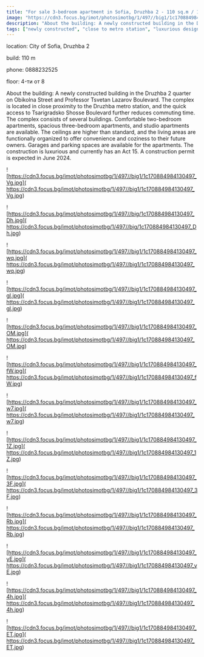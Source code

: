 ```yaml
---
title: "For sale 3-bedroom apartment in Sofia, Druzhba 2 - 110 sq.m / 157000 EUR :: imot.bg Ad"
image: "https://cdn3.focus.bg/imot/photosimotbg/1/497//big1/1c170884984130497_FE.jpg"
description: "About the building: A newly constructed building in the Druzhba 2 quarter on Obikolna Street and Professor Tsvetan Lazarov Boulevard. The complex is located in close proximity to the Druzhba metro station, and the quick access to Tsarigradsko Shosse Boulevard further reduces commuting time. The complex consists of several buildings. Comfortable two-bedroom apartments, spacious three-bedroom apartments, and studio apartments are available. The ceilings are higher than standard, and the living areas are functionally organized to offer convenience and coziness to their future owners. Garages and parking spaces are available for the apartments. The construction is luxurious and currently has an Act 15. A construction permit is expected in June 2024."
tags: ["newly constructed", "close to metro station", "luxurious design", "high ceilings", "garages available"]
---
```


location: City of Sofia, Druzhba 2

build: 110 m

phone: 0888232525

floor: 4-ти от 8

About the building: A newly constructed building in the Druzhba 2 quarter on Obikolna Street and Professor Tsvetan Lazarov Boulevard. The complex is located in close proximity to the Druzhba metro station, and the quick access to Tsarigradsko Shosse Boulevard further reduces commuting time. The complex consists of several buildings. Comfortable two-bedroom apartments, spacious three-bedroom apartments, and studio apartments are available. The ceilings are higher than standard, and the living areas are functionally organized to offer convenience and coziness to their future owners. Garages and parking spaces are available for the apartments. The construction is luxurious and currently has an Act 15. A construction permit is expected in June 2024.


![https://cdn3.focus.bg/imot/photosimotbg/1/497//big1/1c170884984130497_Vg.jpg]( https://cdn3.focus.bg/imot/photosimotbg/1/497//big1/1c170884984130497_Vg.jpg)


![https://cdn3.focus.bg/imot/photosimotbg/1/497//big/1c170884984130497_Dh.jpg]( https://cdn3.focus.bg/imot/photosimotbg/1/497//big/1c170884984130497_Dh.jpg)


![https://cdn3.focus.bg/imot/photosimotbg/1/497//big1/1c170884984130497_wq.jpg]( https://cdn3.focus.bg/imot/photosimotbg/1/497//big1/1c170884984130497_wq.jpg)


![https://cdn3.focus.bg/imot/photosimotbg/1/497//big1/1c170884984130497_gl.jpg]( https://cdn3.focus.bg/imot/photosimotbg/1/497//big1/1c170884984130497_gl.jpg)


![https://cdn3.focus.bg/imot/photosimotbg/1/497//big1/1c170884984130497_OM.jpg]( https://cdn3.focus.bg/imot/photosimotbg/1/497//big1/1c170884984130497_OM.jpg)


![https://cdn3.focus.bg/imot/photosimotbg/1/497//big1/1c170884984130497_fW.jpg]( https://cdn3.focus.bg/imot/photosimotbg/1/497//big1/1c170884984130497_fW.jpg)


![https://cdn3.focus.bg/imot/photosimotbg/1/497//big1/1c170884984130497_w7.jpg]( https://cdn3.focus.bg/imot/photosimotbg/1/497//big1/1c170884984130497_w7.jpg)


![https://cdn3.focus.bg/imot/photosimotbg/1/497//big1/1c170884984130497_1Z.jpg]( https://cdn3.focus.bg/imot/photosimotbg/1/497//big1/1c170884984130497_1Z.jpg)


![https://cdn3.focus.bg/imot/photosimotbg/1/497//big1/1c170884984130497_3F.jpg]( https://cdn3.focus.bg/imot/photosimotbg/1/497//big1/1c170884984130497_3F.jpg)


![https://cdn3.focus.bg/imot/photosimotbg/1/497//big1/1c170884984130497_Rb.jpg]( https://cdn3.focus.bg/imot/photosimotbg/1/497//big1/1c170884984130497_Rb.jpg)


![https://cdn3.focus.bg/imot/photosimotbg/1/497//big1/1c170884984130497_yE.jpg]( https://cdn3.focus.bg/imot/photosimotbg/1/497//big1/1c170884984130497_yE.jpg)


![https://cdn3.focus.bg/imot/photosimotbg/1/497//big1/1c170884984130497_4h.jpg]( https://cdn3.focus.bg/imot/photosimotbg/1/497//big1/1c170884984130497_4h.jpg)


![https://cdn3.focus.bg/imot/photosimotbg/1/497//big1/1c170884984130497_ET.jpg]( https://cdn3.focus.bg/imot/photosimotbg/1/497//big1/1c170884984130497_ET.jpg)


